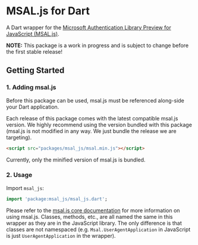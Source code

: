 # MSAL.js for Dart

A Dart wrapper for the [Microsoft Authentication Library Preview for JavaScript (MSAL.js)](https://github.com/AzureAD/microsoft-authentication-library-for-js). 

**NOTE:** This package is a work in progress and is subject to change before the first stable release!

## Getting Started

### 1. Adding msal.js
Before this package can be used, msal.js must be referenced along-side your Dart application.

Each release of this package comes with the latest compatible msal.js version. We highly recommend using the version bundled with this package (msal.js is not modified in any way. We just bundle the release we are targeting).

```html
<script src="packages/msal_js/msal.min.js"></script>
```

Currently, only the minified version of msal.js is bundled.

### 2. Usage

Import `msal_js`:
```dart
import 'package:msal_js/msal_js.dart';
```

Please refer to the [msal.js core documentation](https://github.com/AzureAD/microsoft-authentication-library-for-js/blob/master/lib/msal-core/README.md) for more information on using msal.js. Classes, methods, etc., are all named the same in this wrapper as they are in the JavaScript library. The only difference is that classes are not namespaced (e.g. `Msal.UserAgentApplication` in JavaScript is just `UserAgentApplication` in the wrapper).
